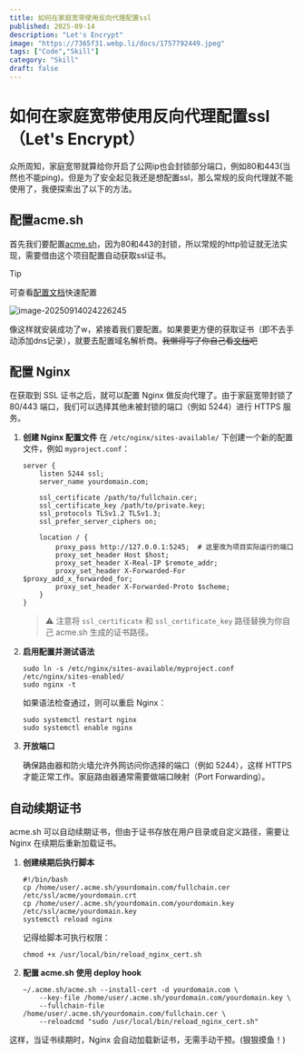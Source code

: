 ```yaml
---
title: 如何在家庭宽带使用反向代理配置ssl
published: 2025-09-14
description: "Let's Encrypt"
image: "https://7365f31.webp.li/docs/1757792449.jpeg"
tags: ["Code","Skill"]
category: "Skill"
draft: false
---
```

# 如何在家庭宽带使用反向代理配置ssl（Let's Encrypt）

众所周知，家庭宽带就算给你开启了公网ip也会封锁部分端口，例如80和443(当然也不能ping)。但是为了安全起见我还是想配置ssl，那么常规的反向代理就不能使用了，我便探索出了以下的方法。

## 配置acme.sh

首先我们要配置[acme.sh](https://get.acme.sh)，因为80和443的封锁，所以常规的http验证就无法实现，需要借由这个项目配置自动获取ssl证书。

> [!TIP]
>
> 可查看[配置文档](https://github.com/acmesh-official/acme.sh/wiki/%E8%AF%B4%E6%98%8E)快速配置

![image-20250914024226245](https://7365f31.webp.li/docs/1757788946.png)

像这样就安装成功了w，紧接着我们要配置。如果要更方便的获取证书（即不去手动添加dns记录），就要去配置域名解析商。~~我懒得写了你自己看[文档](https://github.com/acmesh-official/acme.sh/wiki/dnsapi)吧~~

## 配置 Nginx

在获取到 SSL 证书之后，就可以配置 Nginx 做反向代理了。由于家庭宽带封锁了 80/443 端口，我们可以选择其他未被封锁的端口（例如 5244）进行 HTTPS 服务。

1. **创建 Nginx 配置文件**
    在 `/etc/nginx/sites-available/` 下创建一个新的配置文件，例如 `myproject.conf`：

   ```
   server {
       listen 5244 ssl;
       server_name yourdomain.com;
   
       ssl_certificate /path/to/fullchain.cer;
       ssl_certificate_key /path/to/private.key;
       ssl_protocols TLSv1.2 TLSv1.3;
       ssl_prefer_server_ciphers on;
   
       location / {
           proxy_pass http://127.0.0.1:5245;  # 这里改为项目实际运行的端口
           proxy_set_header Host $host;
           proxy_set_header X-Real-IP $remote_addr;
           proxy_set_header X-Forwarded-For $proxy_add_x_forwarded_for;
           proxy_set_header X-Forwarded-Proto $scheme;
       }
   }
   ```

   > ⚠️ 注意将 `ssl_certificate` 和 `ssl_certificate_key` 路径替换为你自己 acme.sh 生成的证书路径。

2. **启用配置并测试语法**

   ```
   sudo ln -s /etc/nginx/sites-available/myproject.conf /etc/nginx/sites-enabled/
   sudo nginx -t
   ```

   如果语法检查通过，则可以重启 Nginx：

   ```
   sudo systemctl restart nginx
   sudo systemctl enable nginx
   ```

3. **开放端口**

   确保路由器和防火墙允许外网访问你选择的端口（例如 5244），这样 HTTPS 才能正常工作。家庭路由器通常需要做端口映射（Port Forwarding）。

## 自动续期证书

acme.sh 可以自动续期证书，但由于证书存放在用户目录或自定义路径，需要让 Nginx 在续期后重新加载证书。

1. **创建续期后执行脚本**

   ```
   #!/bin/bash
   cp /home/user/.acme.sh/yourdomain.com/fullchain.cer /etc/ssl/acme/yourdomain.crt
   cp /home/user/.acme.sh/yourdomain.com/yourdomain.key /etc/ssl/acme/yourdomain.key
   systemctl reload nginx
   ```

   记得给脚本可执行权限：

   ```
   chmod +x /usr/local/bin/reload_nginx_cert.sh
   ```

2. **配置 acme.sh 使用 deploy hook**

   ```
   ~/.acme.sh/acme.sh --install-cert -d yourdomain.com \
       --key-file /home/user/.acme.sh/yourdomain.com/yourdomain.key \
       --fullchain-file /home/user/.acme.sh/yourdomain.com/fullchain.cer \
       --reloadcmd "sudo /usr/local/bin/reload_nginx_cert.sh"
   ```

这样，当证书续期时，Nginx 会自动加载新证书，无需手动干预。(狠狠摸鱼！)